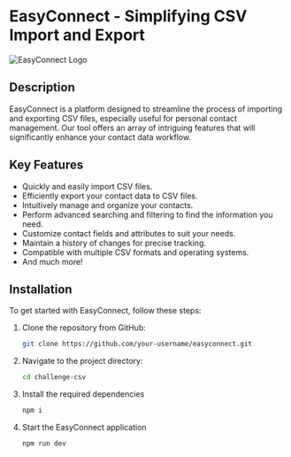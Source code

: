 # EasyConnect - Simplifying CSV Import and Export

![EasyConnect Logo](logo.png)

## Description

EasyConnect is a platform designed to streamline the process of importing and exporting CSV files, especially useful for personal contact management. Our tool offers an array of intriguing features that will significantly enhance your contact data workflow.

## Key Features

- Quickly and easily import CSV files.
- Efficiently export your contact data to CSV files.
- Intuitively manage and organize your contacts.
- Perform advanced searching and filtering to find the information you need.
- Customize contact fields and attributes to suit your needs.
- Maintain a history of changes for precise tracking.
- Compatible with multiple CSV formats and operating systems.
- And much more!

## Installation

To get started with EasyConnect, follow these steps:

1. Clone the repository from GitHub:

   ```bash
   git clone https://github.com/your-username/easyconnect.git
   ```

2. Navigate to the project directory:
   ```bash
   cd challenge-csv
   ```
   
3. Install the required dependencies
    ```bash
    npm i
   ```
    
5. Start the EasyConnect application

    ```bash
    npm run dev
    ```

